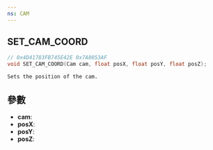 ```yaml
---
ns: CAM
---
```

## SET_CAM_COORD

```c
// 0x4D41783FB745E42E 0x7A8053AF
void SET_CAM_COORD(Cam cam, float posX, float posY, float posZ);
```

```
Sets the position of the cam.  
```

## 參數
* **cam**: 
* **posX**: 
* **posY**: 
* **posZ**: 

